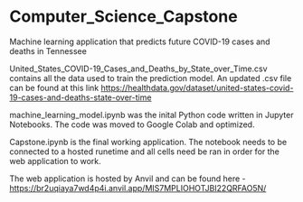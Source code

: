 # Computer_Science_Capstone
Machine learning application that predicts future COVID-19 cases and deaths in Tennessee

United_States_COVID-19_Cases_and_Deaths_by_State_over_Time.csv contains all the data used to train the prediction model. An updated .csv file can be found at this link https://healthdata.gov/dataset/united-states-covid-19-cases-and-deaths-state-over-time

machine_learning_model.ipynb was the inital Python code written in Jupyter Notebooks. The code was moved to Google Colab and optimized.

Capstone.ipynb is the final working application. The notebook needs to be connected to a hosted runetime and all cells need be ran in order for the web application to work.

The web application is hosted by Anvil and can be found here - https://br2uqiaya7wd4p4i.anvil.app/MIS7MPLIOHOTJBI22QRFAO5N/
